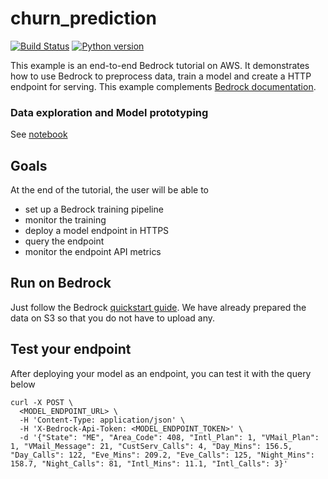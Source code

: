 # churn_prediction
[![Build Status](https://travis-ci.com/basisai/churn_prediction.svg?branch=master)](https://travis-ci.com/basisai/churn_prediction)
[![Python version](https://img.shields.io/badge/python-3.7-blue.svg)](https://shields.io/)

This example is an end-to-end Bedrock tutorial on AWS. It demonstrates how to use Bedrock to preprocess data, train a model and create a HTTP endpoint for serving. This example complements [Bedrock documentation](https://docs.basis-ai.com/guides/quickstart).

### Data exploration and Model prototyping
See [notebook](./doc/churn_prediction.ipynb)

## Goals
At the end of the tutorial, the user will be able to
- set up a Bedrock training pipeline
- monitor the training
- deploy a model endpoint in HTTPS
- query the endpoint
- monitor the endpoint API metrics

## Run on Bedrock
Just follow the Bedrock [quickstart guide](https://docs.basis-ai.com/guides/quickstart). We have already prepared the data on S3 so that you do not have to upload any.

## Test your endpoint
After deploying your model as an endpoint, you can test it with the query below
```
curl -X POST \
  <MODEL_ENDPOINT_URL> \
  -H 'Content-Type: application/json' \
  -H 'X-Bedrock-Api-Token: <MODEL_ENDPOINT_TOKEN>' \
  -d '{"State": "ME", "Area_Code": 408, "Intl_Plan": 1, "VMail_Plan": 1, "VMail_Message": 21, "CustServ_Calls": 4, "Day_Mins": 156.5, "Day_Calls": 122, "Eve_Mins": 209.2, "Eve_Calls": 125, "Night_Mins": 158.7, "Night_Calls": 81, "Intl_Mins": 11.1, "Intl_Calls": 3}'
```
